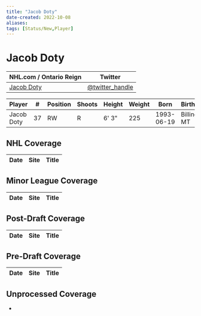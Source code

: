 ```yaml
---
title: "Jacob Doty"
date-created: 2022-10-08
aliases: 
tags: [Status/New,Player]
---
```


# Jacob Doty

NHL.com / Ontario Reign | Twitter
-|-
[Jacob Doty](https://ontarioreign.com/roster/jacob-doty) | [@twitter_handle](https://twitter.com/)

Player | \# | Position | Shoots | Height | Weight | Born | Birthplace | Draft 
-|-|-|-|-|-|-|-|-
Jacob Doty | 37 | RW | R | 6' 3" | 225 | 1993-06-19 | Billings, MT | 



## NHL  Coverage
Date | Site |  Title
---|---|---



## Minor League Coverage
Date | Site |  Title
---|---|---



## Post-Draft Coverage
Date | Site |  Title
---|---|---



## Pre-Draft Coverage
Date | Site |  Title
---|---|---


## Unprocessed Coverage
- 
